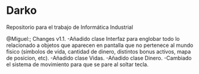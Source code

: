 # Darko
Repositorio para el trabajo de Informática Industrial

@Miguel:;
Changes v1.1.
-Añadido clase Interfaz para englobar todo lo relacionado a objetos que aparecen en pantalla que no pertenece al mundo fisico (simbolos de vida, cantidad de dinero, distintos bonus activos, mapa de posicion, etc).
-Añadido clase Vidas.
-Añadido clase Dinero.
-Cambiado el sistema de movimiento para que se pare al soltar tecla.
